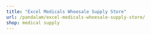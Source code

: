 ```yaml
---
title: "Excel Medicals Whoesale Supply Store"
url: /pandalam/excel-medicals-whoesale-supply-store/
shop: medical supply
---
```

